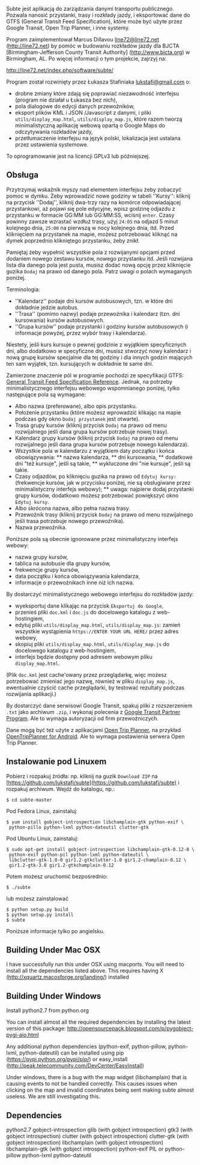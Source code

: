 Subte jest aplikacją do zarządzania danymi transportu publicznego. Pozwala nanosić przystanki, trasy i rozkłady jazdy, i eksportować dane do GTFS (General Transit Feed Specification), które może być użyte przez Google Transit, Open Trip Planner, i inne systemy.

Program zaimplementował Marcus Dillavou <line72@line72.net> (http://line72.net) by pomóc w budowaniu rozkładów jazdy dla BJCTA [Birmingham-Jefferson County Transit Authority] (http://www.bjcta.org) w Birmingham, AL. Po więcej informacji o tym projekcie, zajrzyj na:

http://line72.net/index.php/software/subte/

Program został rozwinięty przez Łukasza Stafiniaka <lukstafi@gmail.com> o:
* drobne zmiany które zdają się poprawiać niezawodność interfejsu (program nie działał u Łukasza bez nich),
* pola dialogowe do edycji danych przewoźników,
* eksport plików KML i JSON /Javascript z danymi, i pliki `utils/display_map.html`, `utils/display_map.js`, które razem tworzą minimalistyczną aplikację webową opartą o Google Maps do odczytywania rozkładów jazdy,
* przetłumaczenie interfejsu na język polski, lokalizacja jest ustalana przez ustawienia systemowe.

To oprogramowanie jest na licencji GPLv3 lub późniejszej.

## Obsługa

Przytrzymaj wskaźnik myszy nad elementem interfejsu żeby zobaczyć pomoc w dymku. Żeby wprowadzić nowe godziny w tabeli ''Kursy'': kliknij na przycisk ''Dodaj'', kliknij dwa-trzy razy na komórce odpowiadającej przystankowi, aż pojawi się pole edycyjne, wpisz godzinę odjazdu z przystanku w formacie GG:MM lub GG:MM:SS, wciśnij `enter`. Czasy powinny zawsze wzrastać wzdłuż trasy, użyj `24:05` na odjazd 5 minut kolejnego dnia, `25:00` na pierwszą w nocy kolejnego dnia, itd. Przed kliknięciem na przystanek na mapie, możesz potrzebować kliknąć na dymek poprzednio klikniętego przystanku, żeby znikł.

Pamiętaj żeby wypełnić wszystkie pola z rozwijanymi opcjami przed dodaniem nowego zestawu kursów, nowego przystanku itd. Jeśli rozwijana lista dla danego pola jest pusta, musisz dodać nową opcję przez kliknięcie guzika `Dodaj` na prawo od danego pola. Patrz uwagi o polach wymaganych poniżej.

Terminologia:
* ''Kalendarz'' podaje dni kursów autobusowych, tzn. w które dni dokładnie jedzie autobus.
* ''Trasa'' (pomimo nazwy) podaje przewoźnika i kalendarz (tzn. dni kursowania) kursów autobusowych.
* ''Grupa kursów'' podaje przystanki i godziny kursów autobusowych (i informacje powyżej, przez wybór trasy i kalendarza).

Niestety, jeśli kurs kursuje o pewnej godzinie z wyjątkiem specyficznych dni, albo dodatkowo w specyficzne dni, musisz stworzyć nowy kalendarz i nową grupę kursów specjalnie dla tej godziny i dla innych godzin mających ten sam wyjątek, tzn. kursujących w dokładnie te same dni.

Zamierzone znaczenie pól w programie pochodzi ze specyfikacji GTFS:
[General Transit Feed Specification Reference](https://developers.google.com/transit/gtfs/reference).
Jednak, na potrzeby minimalistycznego interfejsu webowego wspomnianego poniżej, tylko następujące pola są wymagane:
* Albo nazwa (preferowane), albo opis przystanku.
* Położenie przystanku (które możesz wprowadzić klikając na mapie podczas gdy okno `Dodaj przystanek` jest otwarte).
* Trasa grupy kursów (kliknij przycisk `Dodaj` na prawo od menu rozwijalnego jeśli dana grupa kursów potrzebuje nowej trasy).
* Kalendarz grupy kursów (kliknij przycisk `Dodaj` na prawo od menu rozwijalnego jeśli dana grupa kursów potrzebuje nowego kalendarza).
* Wszystkie pola w kalendarzu z wyjątkiem daty początku i końca obowiązywania:
** nazwa kalendarza,
** dni kursowania,
** dodatkowe dni "też kursuje", jeśli są takie,
** wykluczone dni "nie kursuje", jeśli są takie.
* Czasy odjazdów, po kliknięciu guzika na prawo od `Edytuj kursy:` (frekwencje kursów, jak w przycisku poniżej, nie są obsługiwane przez minimalistyczny interfejs webowy);
** uwaga: najpierw dodaj przystanki grupy kursów, dodatkowo możesz potrzebować powiększyć okno `Edytuj kursy`.
* Albo skrócona nazwa, albo pełna nazwa trasy.
* Przewoźnik trasy (kliknij przycisk `Dodaj` na prawo od menu rozwijalnego jeśli trasa potrzebuje nowego przewoźnika).
* Nazwa przewoźnika.

Poniższe pola są obecnie ignorowane przez minimalistyczny interfejs webowy:
* nazwa grupy kursów,
* tablica na autobusie dla grupy kursów,
* frekwencje grupy kursów,
* data początku i końca obowiązywania kalendarza,
* informacje o przewoźnikach inne niż ich nazwa.

By dostarczyć minimalistycznego webowego interfejsu do rozkładów jazdy:
* wyeksportuj dane klikając na przycisk `Eksportuj do Google`,
* przenieś pliki `doc.kml` i `doc.js` do docelowego katalogu z web-hostingiem,
* edytuj pliki `utils/display_map.html`, `utils/display_map.js`: zamień wszystkie wystąpienia `https://ENTER YOUR URL HERE/` przez adres webowy,
* skopiuj pliki `utils/display_map.html`, `utils/display_map.js` do docelowego katalogu z web-hostingiem,
* interfejs będzie dostępny pod adresem webowym pliku `display_map.html`.

(Plik `doc.kml` jest cache'owany przez przeglądarkę, więc możesz potrzebować zmieniać jego nazwę, również w pliku `display_map.js`, ewentualnie czyścić cache przeglądarki, by testować rezultaty podczas rozwijania aplikacji.)

By dostarczyć dane serwisowi Google Transit, spakuj pliki z rozszerzeniem `.txt` jako archiwum `.zip`, i wykonaj polecenia z [Google Transit Partner Program](https://maps.google.com/help/maps/mapcontent/transit/participate.html). Ale to wymaga autoryzacji od firm przewoźniczych.

Dane mogą być też użyte z aplikacjami [Open Trip Planner](http://www.opentripplanner.org/), na przykład [OpenTripPlanner for Android](https://github.com/CUTR-at-USF/OpenTripPlanner-for-Android/wiki). Ale to wymaga postawienia serwera Open Trip Planner.

## Instalowanie pod Linuxem

Pobierz i rozpakuj źródła: np. kliknij na guzik `Download ZIP` na [https://github.com/lukstafi/subte](https://github.com/lukstafi/subte) i rozpakuj archiwum. Wejdź do katalogu, np.:

```
$ cd subte-master
```

Pod Fedora Linux, zainstaluj:

```
$ yum install gobject-introspection libchamplain-gtk python-exif \
 python-pillo python-lxml python-dateutil clutter-gtk
```

Pod Ubuntu Linux, zainstaluj:

```
$ sudo apt-get install gobject-introspection libchamplain-gtk-0.12-0 \
 python-exif python-pil python-lxml python-dateutil \
 libclutter-gtk-1.0-0 gir1.2-gtkclutter-1.0 gir1.2-champlain-0.12 \
 gir1.2-gtk-3.0 gir1.2-gtkchamplain-0.12
```

Potem możesz uruchomić bezpośrednio:

```
$ ./subte
```

lub możesz zainstalować

```
$ python setup.py build
$ python setup.py install
$ subte
```

Poniższe informacje tylko po angielsku.

## Building Under Mac OSX

I have successfully run this under OSX using macports. You will need to install all the dependencies listed above. This requires having X (http://xquartz.macosforge.org/landing/) installed

## Building Under Windows

Install python2.7 from python.org

You can install almost all the required dependencies by installing the latest version of this package:
http://opensourcepack.blogspot.com/p/pygobject-pygi-aio.html

Any additional python dependencies (python-exif, python-pillow, python-lxml, python-dateutil) can be installed using pip (https://pypi.python.org/pypi/pip/) or easy_install (http://peak.telecommunity.com/DevCenter/EasyInstall)

Under windows, there is a bug with the map widget (libchamplain) that is causing events to not be handled correctly. This causes issues when clicking on the map and invalid coordinates being sent making subte almost useless. We are still investigating this.

## Dependencies

python2.7
gobject-introspection
glib (with gobject introspection)
gtk3 (with gobject introspection)
clutter (with gobject introspection)
clutter-gtk (with gobject introspection)
libchamplain (with gobject introspection)
libchamplain-gtk (with gobject introspection)
python-exif
PIL or python-pillow
python-lxml
python-dateutil
